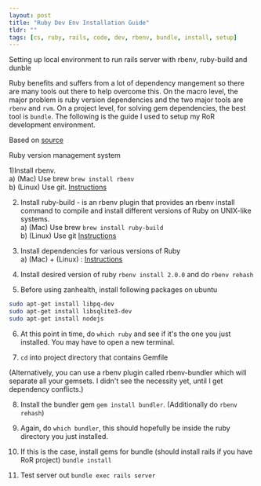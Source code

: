 ```yaml
---
layout: post
title: "Ruby Dev Env Installation Guide"
tldr: ""
tags: [cs, ruby, rails, code, dev, rbenv, bundle, install, setup]
---
```


Setting up local environment to run rails server with rbenv, ruby-build and dunble

Ruby benefits and suffers from a lot of dependency mangement so there are many tools out there to help overcome this. On the macro level, the major problem is ruby version dependencies and the two major tools are `rbenv` and `rvm`. On a project level, for solving gem dependencies, the best tool is `bundle`. The following is the guide I used to setup my RoR development environment.

Based on [source][source]

[source]: https://gist.github.com/MicahElliott/2407918
[1]: https://github.com/sstephenson/rbenv#basic-github-checkout
[2]: https://github.com/sstephenson/ruby-build
[3]: https://github.com/sstephenson/ruby-build/wiki

Ruby version management system

1)Install  rbenv.    
    a) (Mac) Use brew `brew install rbenv`   
    b) (Linux) Use git. [Instructions][1]   
	
2) Install ruby-build -  is an rbenv plugin that provides an rbenv install command to compile and install different versions of Ruby on UNIX-like systems.   
    a) (Mac) Use brew `brew install ruby-build`   
	b) (Linux) Use git [Instructions][2]   

3) Install dependencies for various versions of Ruby   
a) (Mac) + (Linux) : [Instructions][3]

4) Install desired version of ruby 
`rbenv install 2.0.0` and do `rbenv rehash`

5) Before using zanhealth, install following packages on ubuntu

```bash
sudo apt-get install libpq-dev
sudo apt-get install libsqlite3-dev
sudo apt-get install nodejs
```

6) At this point in time, do `which ruby` and see if it's the one you just installed. You may have to open a new terminal.

7) `cd` into project directory that contains Gemfile

(Alternatively, you can use a rbenv plugin called rbenv-bundler which will separate all your gemsets. I didn't see the necessity yet, until I get dependency conflicts.)

8) Install the bundler gem `gem install bundler`. (Additionally do `rbenv rehash`)

9) Again, do `which bundler`, this should hopefully be inside the ruby directory you just installed. 

10) If this is the case, install gems for bundle (should install rails if you have RoR project)
`bundle install`

11) Test server out
`bundle exec rails server`

